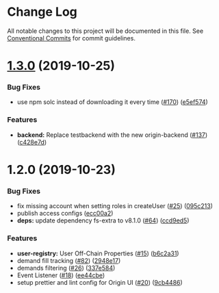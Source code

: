 # Change Log

All notable changes to this project will be documented in this file.
See [Conventional Commits](https://conventionalcommits.org) for commit guidelines.

# [1.3.0](https://github.com/energywebfoundation/ew-user-registry-lib/compare/@energyweb/user-registry@1.2.0...@energyweb/user-registry@1.3.0) (2019-10-25)


### Bug Fixes

* use npm solc instead of downloading it every time ([#170](https://github.com/energywebfoundation/ew-user-registry-lib/issues/170)) ([e5ef574](https://github.com/energywebfoundation/ew-user-registry-lib/commit/e5ef574f6d297107606a1d035a56da01806a07d1))


### Features

* **backend:** Replace testbackend with the new origin-backend ([#137](https://github.com/energywebfoundation/ew-user-registry-lib/issues/137)) ([c428e7d](https://github.com/energywebfoundation/ew-user-registry-lib/commit/c428e7d44300ae306a9e759fc8897135e9d0e1be))





# 1.2.0 (2019-10-23)


### Bug Fixes

* fix missing account when setting roles in createUser ([#25](https://github.com/energywebfoundation/ew-user-registry-lib/issues/25)) ([095c213](https://github.com/energywebfoundation/ew-user-registry-lib/commit/095c213))
* publish access configs ([ecc00a2](https://github.com/energywebfoundation/ew-user-registry-lib/commit/ecc00a2))
* **deps:** update dependency fs-extra to v8.1.0 ([#64](https://github.com/energywebfoundation/ew-user-registry-lib/issues/64)) ([ccd9ed5](https://github.com/energywebfoundation/ew-user-registry-lib/commit/ccd9ed5))


### Features

* **user-registry:** User Off-Chain Properties ([#15](https://github.com/energywebfoundation/ew-user-registry-lib/issues/15)) ([b6c2a31](https://github.com/energywebfoundation/ew-user-registry-lib/commit/b6c2a31))
* demand fill tracking ([#82](https://github.com/energywebfoundation/ew-user-registry-lib/issues/82)) ([2948e17](https://github.com/energywebfoundation/ew-user-registry-lib/commit/2948e17))
* demands filtering ([#26](https://github.com/energywebfoundation/ew-user-registry-lib/issues/26)) ([337e584](https://github.com/energywebfoundation/ew-user-registry-lib/commit/337e584))
* Event Listener ([#18](https://github.com/energywebfoundation/ew-user-registry-lib/issues/18)) ([ee44cbe](https://github.com/energywebfoundation/ew-user-registry-lib/commit/ee44cbe))
* setup prettier and lint config for Origin UI ([#20](https://github.com/energywebfoundation/ew-user-registry-lib/issues/20)) ([9cb4486](https://github.com/energywebfoundation/ew-user-registry-lib/commit/9cb4486))
